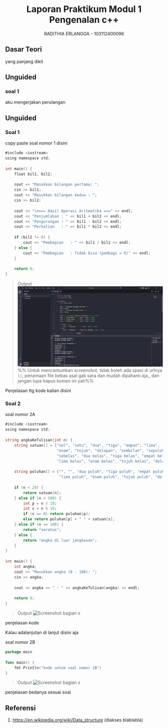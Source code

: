 # <h1 align="center">Laporan Praktikum Modul 1 <br> Pengenalan c++ </h1>
<p align="center"> RADITHIA ERLANGGA - 103112400096 </p>

## Dasar Teori

yang panjang dikit

## Unguided

### soal 1

aku mengerjakan perulangan

## Unguided

### Soal 1

copy paste soal nomor 1 disini

```go
#include <iostream>
using namespace std;

int main() {
    float bil1, bil2;

    cout << "Masukkan bilangan pertama: ";
    cin >> bil1;
    cout << "Masukkan bilangan kedua : ";
    cin >> bil2;

    cout << "\n=== Hasil Operasi Aritmatika ===" << endl;
    cout << "Penjumlahan : " << bil1 + bil2 << endl;
    cout << "Pengurangan : " << bil1 - bil2 << endl;
    cout << "Perkalian   : " << bil1 * bil2 << endl;

    if (bil2 != 0) {
        cout << "Pembagian   : " << bil1 / bil2 << endl;
    } else {
        cout << "Pembagian   : Tidak bisa (pembagi = 0)" << endl;
    }

    return 0;
}

```

> Output
> ![Screenshot bagian x](Output/no1.jpg)
> %% Untuk mencantumkan screenshot, tidak boleh ada spasi di urlnya `()`, penamaan file bebas asal gak sara dan mudah dipahami aja,, dan jangan lupa hapus komen ini yah%%

Penjelasan ttg kode kalian disini

### Soal 2

soal nomor 2A

```go
#include <iostream>
using namespace std;

string angkaKeTulisan(int n) {
    string satuan[] = {"nol", "satu", "dua", "tiga", "empat", "lima",
                       "enam", "tujuh", "delapan", "sembilan", "sepuluh",
                       "sebelas", "dua belas", "tiga belas", "empat belas",
                       "lima belas", "enam belas", "tujuh belas", "delapan belas", "sembilan belas"};
                       
    string puluhan[] = {"", "", "dua puluh", "tiga puluh", "empat puluh",
                        "lima puluh", "enam puluh", "tujuh puluh", "delapan puluh", "sembilan puluh"};

    if (n < 20) {
        return satuan[n];
    } else if (n < 100) {
        int p = n / 10;
        int s = n % 10;
        if (s == 0) return puluhan[p];
        else return puluhan[p] + " " + satuan[s];
    } else if (n == 100) {
        return "seratus";
    } else {
        return "angka di luar jangkauan";
    }
}

int main() {
    int angka;
    cout << "Masukkan angka (0 - 100): ";
    cin >> angka;

    cout << angka << " : " << angkaKeTulisan(angka) << endl;

    return 0;
}

```

> Output
> ![Screenshot bagian x](output/screenshot_soal2A.png)

penjelasan kode

Kalau adalanjutan di lanjut disini aja

soal nomor 2B

```go
package main

func main() {
	fmt.Println("kode untuk soal nomor 2B")
}
```

> Output
> ![Screenshot bagian x](output/screenshot_soal2B.png)

penjelasan bedanya sesuai soal

## Referensi

1. https://en.wikipedia.org/wiki/Data_structure (diakses blablabla)

